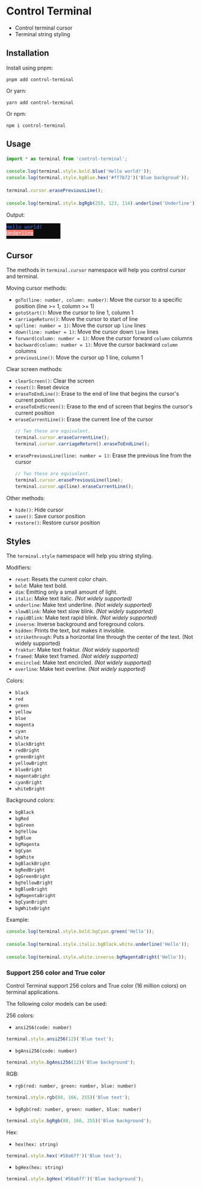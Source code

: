 # Control Terminal

- Control terminal cursor
- Terminal string styling

## Installation

Install using pnpm:

```shell
pnpm add control-terminal
```

Or yarn:

```shell
yarn add control-terminal
```

Or npm:

```shell
npm i control-terminal
```

## Usage

```typescript
import * as terminal from 'control-terminal';

console.log(terminal.style.bold.blue('Hello world!'));
console.log(terminal.style.bgBlue.hex('#ff7b72')('Blue backgroud'));

terminal.cursor.erasePreviousLine();

console.log(terminal.style.bgRgb(255, 123, 114).underline('Underline'));
```

Output:

![example-log](doc/media/example-log.png)

## Cursor

The methods in `terminal.cursor` namespace will help you control cursor and terminal.

Moving cursor methods:

- `goTo(line: number, column: number)`: Move the cursor to a specific position (line >= 1, column >= 1)
- `gotoStart()`: Move the cursor to line 1, column 1
- `carriageReturn()`: Move the cursor to start of line
- `up(line: number = 1)`: Move the cursor up `line` lines
- `down(line: number = 1)`: Move the cursor down `line` lines
- `forward(column: number = 1)`: Move the cursor forward `column` columns
- `backward(column: number = 1)`: Move the cursor backward `column` columns
- `previousLine()`: Move the cursor up 1 line, column 1

Clear screen methods:

- `clearScreen()`: Clear the screen
- `reset()`: Reset device
- `eraseToEndLine()`: Erase to the end of line that begins the cursor's current position
- `eraseToEndScreen()`: Erase to the end of screen that begins the cursor's current position
- `eraseCurrentLine()`: Erase the current line of the cursor
  ```js
  // Two these are equivalent.
  terminal.cursor.eraseCurrentLine();
  terminal.cursor.carriageReturn().eraseToEndLine();
  ```
- `erasePreviousLine(line: number = 1)`: Erase the previous line from the cursor
  ```js
  // Two these are equivalent.
  terminal.cursor.erasePreviousLine(line);
  terminal.cursor.up(line).eraseCurrentLine();
  ```

Other methods:

- `hide()`: Hide cursor
- `save()`: Save cursor position
- `restore()`: Restore cursor position

## Styles

The `terminal.style` namespace will help you string styling.

Modifiers:

- `reset`: Resets the current color chain.
- `bold`: Make text bold.
- `dim`: Emitting only a small amount of light.
- `italic`: Make text italic. _(Not widely supported)_
- `underline`: Make text underline. _(Not widely supported)_
- `slowBlink`: Make text slow blink. _(Not widely supported)_
- `rapidBlink`: Make text rapid blink. _(Not widely supported)_
- `inverse`: Inverse background and foreground colors.
- `hidden`: Prints the text, but makes it invisible.
- `strikethrough`: Puts a horizontal line through the center of the text. (Not widely supported)
- `fraktur`: Make text fraktur. _(Not widely supported)_
- `framed`: Make text framed. _(Not widely supported)_
- `encircled`: Make text encircled. _(Not widely supported)_
- `overline`: Make text overline. _(Not widely supported)_

Colors:

- `black`
- `red`
- `green`
- `yellow`
- `blue`
- `magenta`
- `cyan`
- `white`
- `blackBright`
- `redBright`
- `greenBright`
- `yellowBright`
- `blueBright`
- `magentaBright`
- `cyanBright`
- `whiteBright`

Background colors:

- `bgBlack`
- `bgRed`
- `bgGreen`
- `bgYellow`
- `bgBlue`
- `bgMagenta`
- `bgCyan`
- `bgWhite`
- `bgBlackBright`
- `bgRedBright`
- `bgGreenBright`
- `bgYellowBright`
- `bgBlueBright`
- `bgMagentaBright`
- `bgCyanBright`
- `bgWhiteBright`

Example:

```js
console.log(terminal.style.bold.bgCyan.green('Hello'));

console.log(terminal.style.italic.bgBlack.white.underline('Hello'));

console.log(terminal.style.white.inverse.bgMagentaBright('Hello'));
```

### Support 256 color and True color

Control Terminal support 256 colors and True color (16 million colors) on terminal applications.

The following color models can be used:

256 colors:

- `ansi256(code: number)`

```js
terminal.style.ansi256(12)('Blue text');
```

- `bgAnsi256(code: number)`

```js
terminal.style.bgAnsi256(12)('Blue background');
```

RGB:

- `rgb(red: number, green: number, blue: number)`

```js
terminal.style.rgb(88, 166, 255)('Blue text');
```

- `bgRgb(red: number, green: number, blue: number)`

```js
terminal.style.bgRgb(88, 166, 255)('Blue background');
```

Hex:

- `hex(hex: string)`

```js
terminal.style.hex('#58a6ff')('Blue text');
```

- `bgHex(hex: string)`

```js
terminal.style.bgHex('#58a6ff')('Blue background');
```
